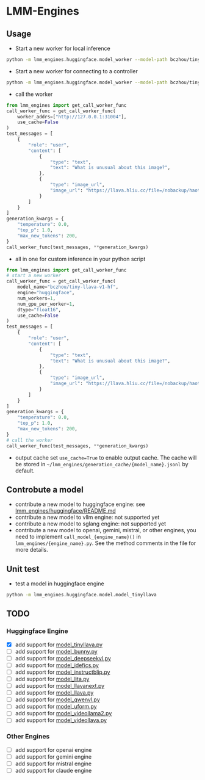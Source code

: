 # LMM-Engines

## Usage

- Start a new worker for local inference
```bash
python -m lmm_engines.huggingface.model_worker --model-path bczhou/tiny-llava-v1-hf --port 31004 --worker http://127.0.0.1:31004 --host=127.0.0.1 --no-register
```

- Start a new worker for connecting to a controller
```bash
python -m lmm_engines.huggingface.model_worker --model-path bczhou/tiny-llava-v1-hf --controller {controller_address} --port 31004 --worker http://127.0.0.1:31004 --host=127.0.0.1
```


- call the worker
```python
from lmm_engines import get_call_worker_func
call_worker_func = get_call_worker_func(
    worker_addrs=["http://127.0.0.1:31004"],
    use_cache=False
)
test_messages = [
    {
        "role": "user",
        "content": [
            {
                "type": "text",
                "text": "What is unusual about this image?",
            },
            {
                "type": "image_url",
                "image_url": "https://llava.hliu.cc/file=/nobackup/haotian/tmp/gradio/ca10383cc943e99941ecffdc4d34c51afb2da472/extreme_ironing.jpg"
            }
        ]
    }
]
generation_kwargs = {
    "temperature": 0.0,
    "top_p": 1.0,
    "max_new_tokens": 200,
}
call_worker_func(test_messages, **generation_kwargs)
```

- all in one for custom inference in your python script
```python
from lmm_engines import get_call_worker_func
# start a new worker
call_worker_func = get_call_worker_func(
    model_name="bczhou/tiny-llava-v1-hf",
    engine="huggingface",
    num_workers=1,
    num_gpu_per_worker=1,
    dtype="float16",
    use_cache=False
)
test_messages = [
    {
        "role": "user",
        "content": [
            {
                "type": "text",
                "text": "What is unusual about this image?",
            },
            {
                "type": "image_url",
                "image_url": "https://llava.hliu.cc/file=/nobackup/haotian/tmp/gradio/ca10383cc943e99941ecffdc4d34c51afb2da472/extreme_ironing.jpg"
            }
        ]
    }
]
generation_kwargs = {
    "temperature": 0.0,
    "top_p": 1.0,
    "max_new_tokens": 200,
}
# call the worker
call_worker_func(test_messages, **generation_kwargs)
```

- output cache
set `use_cache=True` to enable output cache. The cache will be stored in `~/lmm_engines/generation_cache/{model_name}.jsonl` by default.


## Controbute a model

- contribute a new model to huggingface engine: see [lmm_engines/huggingface/README.md](./lmm_engines/huggingface/README.md)
- contribute a new model to vllm engine: not supported yet
- contribute a new model to sglang engine: not supported yet
- contribute a new model to openai, gemini, mistral, or other engines, you need to implement `call_model_{engine_name}()` in `lmm_engines/{engine_name}.py`. See the method comments in the file for more details.

## Unit test

- test a model in huggingface engine
```bash
python -m lmm_engines.huggingface.model.model_tinyllava
```

## TODO
### Huggingface Engine
- [x] add support for [model_tinyllava.py](./lmm_engines/huggingface/model/model_tinyllava.py)
- [ ] add support for [model_bunny.py](./lmm_engines/huggingface/model/model_bunny)
- [ ] add support for [model_deepseekvl.py](./lmm_engines/huggingface/model/model_deepseekvl)
- [ ] add support for [model_idefics.py](./lmm_engines/huggingface/model/model_idefics)
- [ ] add support for [model_instructblip.py](./lmm_engines/huggingface/model/model_instructblip)
- [ ] add support for [model_lita.py](./lmm_engines/huggingface/model/model_lita)
- [ ] add support for [model_llavanext.py](./lmm_engines/huggingface/model/model_llavanext)
- [ ] add support for [model_llava.py](./lmm_engines/huggingface/model/model_llava)
- [ ] add support for [model_qwenvl.py](./lmm_engines/huggingface/model/model_qwenvl)
- [ ] add support for [model_uform.py](./lmm_engines/huggingface/model/model_uform)
- [ ] add support for [model_videollama2.py](./lmm_engines/huggingface/model/model_videollama2)
- [ ] add support for [model_videollava.py](./lmm_engines/huggingface/model/model_videollava)

### Other Engines
- [ ] add support for openai engine
- [ ] add support for gemini engine
- [ ] add support for mistral engine
- [ ] add support for claude engine